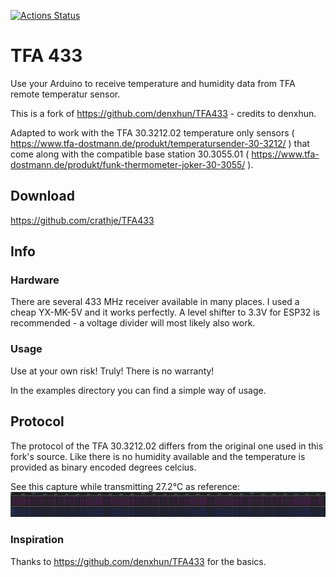 [![Actions Status](https://github.com/crathje/TFA433/workflows/PlatformIO%20CI/badge.svg)](https://github.com/crathje/TFA433/actions)

# TFA 433

Use your Arduino to receive temperature and humidity data from TFA remote temperatur sensor.

This is a fork of https://github.com/denxhun/TFA433 - credits to denxhun.

Adapted to work with the TFA 30.3212.02 temperature only sensors ( https://www.tfa-dostmann.de/produkt/temperatursender-30-3212/ ) that come along with the compatible base station 30.3055.01 ( https://www.tfa-dostmann.de/produkt/funk-thermometer-joker-30-3055/ ).

## Download
https://github.com/crathje/TFA433

## Info
### Hardware

There are several 433 MHz receiver available in many places. I used a cheap YX-MK-5V and it works perfectly. 
A level shifter to 3.3V for ESP32 is recommended - a voltage divider will most likely also work. 

### Usage

Use at your own risk! Truly! There is no warranty!

In the examples directory you can find a simple way of usage.

## Protocol

The protocol of the TFA 30.3212.02 differs from the original one used in this fork's source. Like there is no humidity available and the temperature is provided as binary encoded degrees celcius. 

See this capture while transmitting 27.2°C as reference:
![LA Captured TFA 30.3212.02 transmitting 27.2°C](raw-data/TFA-30.3212.02-sample-data-captured-27.2-degree-celcius.png?raw=true)


### Inspiration

Thanks to https://github.com/denxhun/TFA433 for the basics.